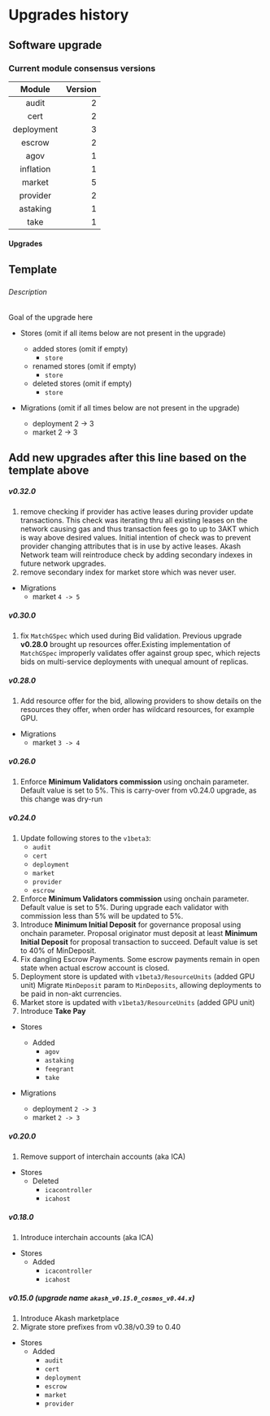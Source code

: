 # Upgrades history

## Software upgrade

### Current module consensus versions

|   Module   | Version |
|:----------:|--------:|
|   audit    |       2 |
|    cert    |       2 |
| deployment |       3 |
|   escrow   |       2 |
|    agov    |       1 |
| inflation  |       1 |
|   market   |       5 |
|  provider  |       2 |
|  astaking  |       1 |
|    take    |       1 |

#### Upgrades

Template
-----

##### <Upgrade name>

###### Description

Goal of the upgrade here

- Stores (omit if all items below are not present in the upgrade)
    - added stores (omit if empty)
        - `store`
    - renamed stores (omit if empty)
        - `store`
    - deleted stores (omit if empty)
        - `store`

- Migrations (omit if all times below are not present in the upgrade)
    - deployment 2 -> 3
    - market 2 -> 3

Add new upgrades after this line based on the template above
-----

##### v0.32.0

1. remove checking if provider has active leases during provider update transactions. This check was iterating thru all existing leases on the network causing gas and thus transaction fees go to up to 3AKT which is way above desired values. Initial intention of check was to prevent provider changing attributes that is in use by active leases. Akash Network team will reintroduce check by adding secondary indexes in future network upgrades.
2. remove secondary index for market store which was never user.

- Migrations
    - market `4 -> 5`

##### v0.30.0

1. fix `MatchGSpec` which used during Bid validation. Previous upgrade **v0.28.0** brought up resources offer.Existing implementation of `MatchGSpec` improperly validates offer against group spec, which rejects bids on multi-service deployments with unequal amount of replicas.

##### v0.28.0

1. Add resource offer for the bid, allowing providers to show details on the resources they offer, when order has wildcard resources, for example GPU.

- Migrations
    - market `3 -> 4`

##### v0.26.0

1. Enforce **Minimum Validators commission** using onchain parameter. Default value is set to 5%. This is carry-over from v0.24.0 upgrade, as this change was dry-run
 
##### v0.24.0

1. Update following stores to the `v1beta3`:
    - `audit`
    - `cert`
    - `deployment`
    - `market`
    - `provider`
    - `escrow`
2. Enforce **Minimum Validators commission** using onchain parameter. Default value is set to 5%.
   During upgrade each validator with commission less than 5% will be updated to 5%.
3. Introduce **Minimum Initial Deposit** for governance proposal using onchain parameter.
   Proposal originator must deposit at least **Minimum Initial Deposit** for proposal transaction to succeed. Default value is set to 40% of MinDeposit.
4. Fix dangling Escrow Payments. Some escrow payments remain in open state when actual escrow account is closed.
5. Deployment store is updated with `v1beta3/ResourceUnits` (added GPU unit)
   Migrate `MinDeposit` param to `MinDeposits`, allowing deployments to be paid in non-akt currencies.
6. Market store is updated with `v1beta3/ResourceUnits` (added GPU unit)
7. Introduce **Take Pay**

- Stores
    - Added
        - `agov`
        - `astaking`
        - `feegrant`
        - `take`

- Migrations
    - deployment `2 -> 3`
    - market `2 -> 3`

##### v0.20.0

1. Remove support of interchain accounts (aka ICA)

- Stores
    - Deleted
        - `icacontroller`
        - `icahost`

##### v0.18.0

1. Introduce interchain accounts (aka ICA)

- Stores
    - Added
        - `icacontroller`
        - `icahost`

##### v0.15.0 (upgrade name `akash_v0.15.0_cosmos_v0.44.x`)

1. Introduce Akash marketplace
2. Migrate store prefixes from v0.38/v0.39 to 0.40

- Stores
    - Added
      - `audit`
      - `cert`
      - `deployment`
      - `escrow`
      - `market`
      - `provider` 
